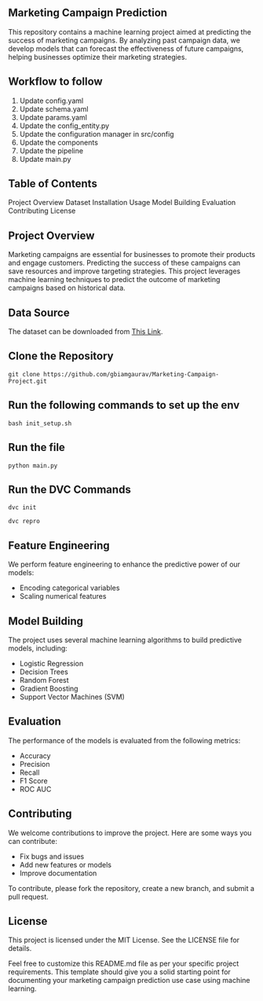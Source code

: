 ## Marketing Campaign Prediction
This repository contains a machine learning project aimed at predicting the success of marketing campaigns. By analyzing past campaign data, we develop models that can forecast the effectiveness of future campaigns, helping businesses optimize their marketing strategies.

## Workflow to follow
1. Update config.yaml
2. Update schema.yaml
3. Update params.yaml
4. Update the config_entity.py
5. Update the configuration manager in src/config
6. Update the components
7. Update the pipeline
8. Update main.py


## Table of Contents
Project Overview
Dataset
Installation
Usage
Model Building
Evaluation
Contributing
License


## Project Overview
Marketing campaigns are essential for businesses to promote their products and engage customers. Predicting the success of these campaigns can save resources and improve targeting strategies. This project leverages machine learning techniques to predict the outcome of marketing campaigns based on historical data.


## Data Source
The dataset can be downloaded from [This Link](https://www.kaggle.com/datasets/sujithmandala/marketing-campaign-positive-response-prediction).




## Clone the Repository
```git clone https://github.com/gbiamgaurav/Marketing-Campaign-Project.git```


## Run the following commands to set up the env
```bash init_setup.sh```


## Run the file
```python main.py```


## Run the DVC Commands
```dvc init```


```dvc repro```


## Feature Engineering
We perform feature engineering to enhance the predictive power of our models:

* Encoding categorical variables
* Scaling numerical features




## Model Building
The project uses several machine learning algorithms to build predictive models, including:
* Logistic Regression
* Decision Trees
* Random Forest
* Gradient Boosting
* Support Vector Machines (SVM)



## Evaluation
The performance of the models is evaluated from the following metrics:

* Accuracy
* Precision
* Recall
* F1 Score
* ROC AUC




## Contributing
We welcome contributions to improve the project. Here are some ways you can contribute:

* Fix bugs and issues
* Add new features or models
* Improve documentation

To contribute, please fork the repository, create a new branch, and submit a pull request.


## License
This project is licensed under the MIT License. See the LICENSE file for details.

Feel free to customize this README.md file as per your specific project requirements. This template should give you a solid starting point for documenting your marketing campaign prediction use case using machine learning.
